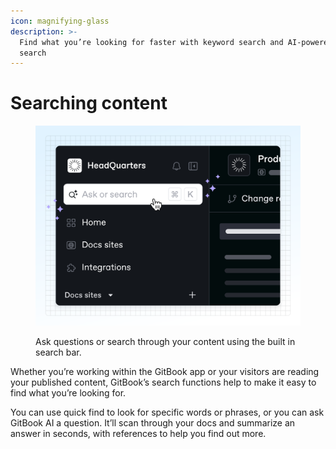 ```yaml
---
icon: magnifying-glass
description: >-
  Find what you’re looking for faster with keyword search and AI-powered smart
  search
---
```


# Searching content

<figure><img src="../../.gitbook/assets/creating-content-searching-content.svg" alt=""><figcaption><p>Ask questions or search through your content using the built in search bar.</p></figcaption></figure>

Whether you’re working within the GitBook app or your visitors are reading your published content, GitBook’s search functions help to make it easy to find what you’re looking for.&#x20;

You can use quick find to look for specific words or phrases, or you can ask GitBook AI a question. It’ll scan through your docs and summarize an answer in seconds, with references to help you find out more.
